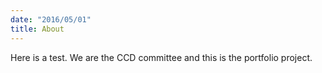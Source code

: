 ```yaml
---
date: "2016/05/01"
title: About
---
```


Here is a test. We are the CCD committee and this is the portfolio project.